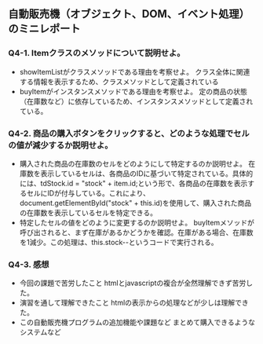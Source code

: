## 自動販売機（オブジェクト、DOM、イベント処理）のミニレポート
### Q4-1. Itemクラスのメソッドについて説明せよ。
* showItemListがクラスメソッドである理由を考察せよ。
  クラス全体に関連する情報を表示するため、クラスメソッドとして定義されている
* buyItemがインスタンスメソッドである理由を考察せよ。
  定の商品の状態（在庫数など）に依存しているため、インスタンスメソッドとして定義されている。
### Q4-2. 商品の購入ボタンをクリックすると、どのような処理でセルの値が減少するか説明せよ。
* 購入された商品の在庫数のセルをどのようにして特定するのか説明せよ。
  在庫数を表示しているセルは、各商品のIDに基づいて特定されている。具体的には、tdStock.id = "stock" + item.id;という形で、各商品の在庫数を表示するセルにIDが付与している。これにより、document.getElementById("stock" + this.id)を使用して、購入された商品の在庫数を表示しているセルを特定できる。
* 特定したセルの値をどのように変更するのか説明せよ。
  buyItemメソッドが呼び出されると、まず在庫があるかどうかを確認。在庫がある場合、在庫数を1減少。この処理は、this.stock--というコードで実行される。
### Q4-3. 感想
* 今回の課題で苦労したこと
  htmlとjavascriptの複合が全然理解できず苦労した。
* 演習を通して理解できたこと
  htmlの表示からの処理などが少しは理解できた。
* この自動販売機プログラムの追加機能や課題など
  まとめて購入できるようなシステムなど

